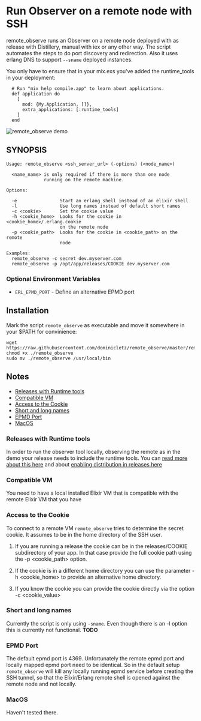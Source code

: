 # Run Observer on a remote node with SSH

remote_observe runs an Observer on a remote node deployed
with as release with Distillery, manual with iex or any other
way. The script automates the steps to do port discovery and 
redirection. Also it uses erlang DNS to support `--sname` deployed
instances. 

You only have to ensure that in your mix.exs you've added the runtime_tools in your deployment: 

```
  # Run "mix help compile.app" to learn about applications.
  def application do
    [
      mod: {My.Application, []},
      extra_applications: [:runtime_tools]
    ]
  end
```

![remote_observe demo](https://raw.githubusercontent.com/dominicletz/remote_observe/master/demo.gif)

## SYNOPSIS

```
Usage: remote_observe <ssh_server_url> (-options) (<node_name>)

  <name_name> is only required if there is more than one node
              running on the remote machine.

Options:

  -e                Start an erlang shell instead of an elixir shell
  -l                Use long names instead of default short names
  -c <cookie>       Set the cookie value
  -h <cookie_home>  Looks for the cookie in <cookie_home>/.erlang.cookie
                    on the remote node
  -p <cookie_path>  Looks for the cookie in <cookie_path> on the remote
                    node

Examples:
  remote_observe -c secret dev.myserver.com
  remote_observe -p /opt/app/releases/COOKIE dev.myserver.com
```

### Optional Environment Variables
  
* `ERL_EPMD_PORT` - Define an alternative EPMD port


## Installation
Mark the script `remote_observe` as executable and move it somewhere in your $PATH for convinience:

```
wget https://raw.githubusercontent.com/dominicletz/remote_observe/master/remote_observe
chmod +x ./remote_observe
sudo mv ./remote_observe /usr/local/bin
```

## Notes

- [Releases with Runtime tools](#releases-with-runtime-tools)
- [Compatible VM](#compatible-vm)
- [Access to the Cookie](#access-to-the-cookie)
- [Short and long names](#short-and-long-names)
- [EPMD Port](#epmd-port)
- [MacOS](#macos)

### Releases with Runtime tools
In order to run the observer tool locally, observing the remote as in the demo your release needs to include the runtime tools. You can [read more about this here](https://tkowal.wordpress.com/2016/04/23/observer-in-erlangelixir-release/) and about [enabling distribution in releases here](https://elixirforum.com/t/remote-observer-connection-issues/26315/3)

### Compatible VM
You need to have a local installed Elixir VM that is compatible with the remote Elixir VM that you have 

### Access to the Cookie
To connect to a remote VM `remote_observe` tries to determine the secret cookie. It assumes to be in the home directory of the SSH user.

1) If you are running a release the cookie can be in the releases/COOKIE subdirectory of your app. In that case provide the full cookie path using the -p <cookie_path> option.

1) If the cookie is in a different home directory you can use the parameter -h <cookie_home> to provide an alternative home directory. 

1) If you know the cookie you can provide the cookie directly via the option -c <cookie_value>

### Short and long names
Currently the script is only using `-sname`. Even though there is an -l option this is currently not functional. __TODO__ 

### EPMD Port
The default epmd port is 4369. Unfortunately the remote epmd port and locally mapped epmd port need to be identical. So in the default setup `remote_observe` will kill any locally running epmd service before creating the SSH tunnel, so that the Elixir/Erlang remote shell is opened against the remote node and not locally.

### MacOS
Haven't tested there. 
